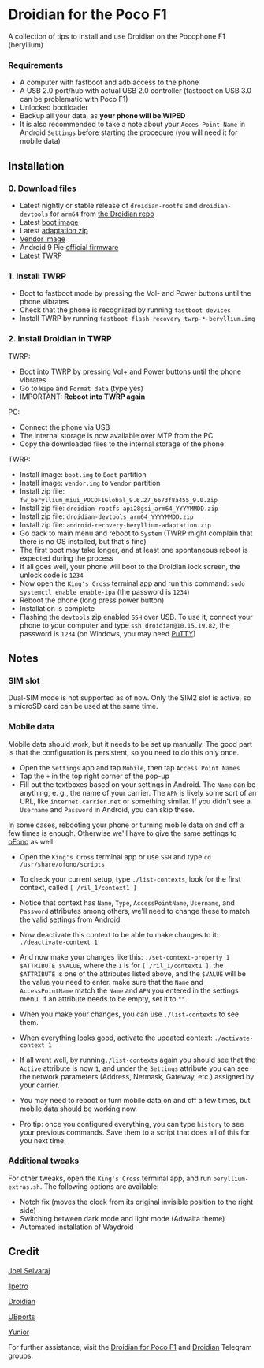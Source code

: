 # Droidian for the Poco F1
A collection of tips to install and use Droidian on the Pocophone F1 (beryllium)

### Requirements
- A computer with fastboot and adb access to the phone
- A USB 2.0 port/hub with actual USB 2.0 controller (fastboot on USB 3.0 can be problematic with Poco F1)
- Unlocked bootloader
- Backup all your data, as **your phone will be WIPED**
- It is also recommended to take a note about your `Acces Point Name` in Android `Settings` before starting the procedure (you will need it for mobile data)

## Installation
### 0. Download files
- Latest nightly or stable release of `droidian-rootfs` and `droidian-devtools` for `arm64` from [the Droidian repo](https://github.com/droidian-images/rootfs-api28gsi-all/releases)
- Latest [boot image](https://github.com/Unofficial-droidian-for-pocof1/linux_android_xiaomi_beryllium/releases)
- Latest [adaptation zip](https://github.com/Unofficial-droidian-for-pocof1/android-recovery-beryllium-adaptation/releases)
- [Vendor image](https://github.com/ubports-beryllium/artifacts/releases/download/v3/vendor.img)
- Android 9 Pie [official firmware](https://xiaomifirmwareupdater.com/download/?file=fw_beryllium_miui_POCOF1Global_9.6.27_6673f8a455_9.0.zip)
- Latest [TWRP](https://dl.twrp.me/beryllium/)

### 1. Install TWRP 
- Boot to fastboot mode by pressing the Vol- and Power buttons until the phone vibrates
- Check that the phone is recognized by running `fastboot devices`
- Install TWRP by running `fastboot flash recovery twrp-*-beryllium.img`

### 2. Install Droidian in TWRP
TWRP:
- Boot into TWRP by pressing Vol+ and Power buttons until the phone vibrates
- Go to `Wipe` and `Format data` (type yes)
- IMPORTANT: **Reboot into TWRP again**

PC:
- Connect the phone via USB
- The internal storage is now available over MTP from the PC
- Copy the downloaded files to the internal storage of the phone

TWRP:
- Install image: `boot.img` to `Boot` partition
- Install image: `vendor.img` to `Vendor` partition
- Install zip file: `fw_beryllium_miui_POCOF1Global_9.6.27_6673f8a455_9.0.zip`
- Install zip file: `droidian-rootfs-api28gsi_arm64_YYYYMMDD.zip` 
- Install zip file: `droidian-devtools_arm64_YYYYMMDD.zip`
- Install zip file: `android-recovery-beryllium-adaptation.zip`
- Go back to main menu and reboot to `System` (TWRP might complain that there is no OS installed, but that's fine)
- The first boot may take longer, and at least one spontaneous reboot is expected during the process
- If all goes well, your phone will boot to the Droidian lock screen, the unlock code is `1234`
- Now open the `King's Cross` terminal app and run this command: `sudo systemctl enable enable-ipa` (the password is `1234`)
- Reboot the phone (long press power button)
- Installation is complete
- Flashing the `devtools` zip enabled `SSH` over USB. To use it, connect your phone to your computer and type `ssh droidian@10.15.19.82`, the password is `1234` (on Windows, you may need [PuTTY](https://www.chiark.greenend.org.uk/~sgtatham/putty/))

## Notes

### SIM slot
Dual-SIM mode is not supported as of now. Only the SIM2 slot is active, so a microSD card can be used at the same time.

### Mobile data
Mobile data should work, but it needs to be set up manually. The good part is that the configuration is persistent, so you need to do this only once.
- Open the `Settings` app and tap `Mobile`, then tap `Access Point Names`
- Tap the `+` in the top right corner of the pop-up
- Fill out the textboxes based on your settings in Android. The `Name` can be anything, e. g., the name of your carrier. The `APN` is likely some sort of an URL, like `internet.carrier.net` or something similar. If you didn't see a `Username` and `Password` in Android, you can skip these. 

In some cases, rebooting your phone or turning mobile data on and off a few times is enough.
Otherwise we'll have to give the same settings to [oFono](https://en.wikipedia.org/wiki/OFono) as well.
- Open the `King's Cross` terminal app or use `SSH` and type `cd /usr/share/ofono/scripts`
- To check your current setup, type `./list-contexts`, look for the first context, called `[ /ril_1/context1 ]`
- Notice that context has `Name`, `Type`, `AccessPointName`, `Username`, and `Password` attributes among others, we'll need to change these to match the valid settings from Android. 
- Now deactivate this context to be able to make changes to it: `./deactivate-context 1`
- And now make your changes like this: `./set-context-property 1 $ATTRIBUTE $VALUE`, where the `1` is for `[ /ril_1/context1 ]`, the `$ATTRIBUTE` is one of the attributes listed above, and the `$VALUE` will be the value you need to enter. make sure that the `Name` and `AccessPointName` match the `Name` and `APN` you entered in the settings menu. If an attribute needs to be empty, set it to `""`.
- When you make your changes, you can use `./list-contexts` to see them.
- When everything looks good, activate the updated context: `./activate-context 1` 
- If all went well, by running`./list-contexts` again you should see that the `Active` attribute is now `1`, and under the `Settings` attribute you can see the network parameters (Address, Netmask, Gateway, etc.) assigned by your carrier.
- You may need to reboot or turn mobile data on and off a few times, but mobile data should be working now.

- Pro tip: once you configured everything, you can type `history` to see your previous commands. Save them to a script that does all of this for you next time.

### Additional tweaks
For other tweaks, open the `King's Cross` terminal app, and run `beryllium-extras.sh`.
The following options are available:
- Notch fix (moves the clock from its original invisible position to the right side)
- Switching between dark mode and light mode (Adwaita theme)
- Automated installation of Waydroid

## Credit
[Joel Selvaraj](https://github.com/joelselvaraj)

[1petro](https://github.com/1petro)

[Droidian](http://droidian.org/)

[UBports](https://ubuntu-touch.io/)

[Yunior](https://gitlab.com/Yuniorkaito) 

For further assistance, visit the [Droidian for Poco F1](https://t.me/pocof1droidian) and [Droidian](https://t.me/droidianlinux) Telegram groups.
